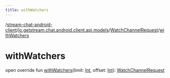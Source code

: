 ```yaml
---
title: withWatchers
---
```

/[stream-chat-android-client](../../index.md)/[io.getstream.chat.android.client.api.models](../index.md)/[WatchChannelRequest](index.md)/[withWatchers](withWatchers.md)  
  
  
  
# withWatchers  
open override fun [withWatchers](withWatchers.md)(limit: [Int](https://kotlinlang.org/api/latest/jvm/stdlib/kotlin/-int/index.html), offset: [Int](https://kotlinlang.org/api/latest/jvm/stdlib/kotlin/-int/index.html)): [WatchChannelRequest](index.md)
